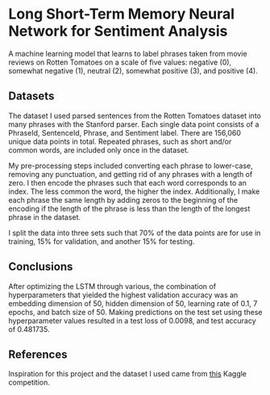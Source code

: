 # Long Short-Term Memory Neural Network for Sentiment Analysis

A machine learning model that learns to label phrases taken from movie reviews on Rotten Tomatoes on a scale of five values: negative (0), somewhat negative (1), neutral (2), somewhat positive (3), and positive (4).

## Datasets

The dataset I used parsed sentences from the Rotten Tomatoes dataset into many phrases with the Stanford parser. Each single data point consists of a PhraseId, SentenceId, Phrase, and Sentiment label. There are 156,060 unique data points in total. Repeated phrases, such as short and/or common words, are included only once in the dataset.

My pre-processing steps included converting each phrase to lower-case, removing any punctuation, and getting rid of any phrases with a length of zero. I then encode the phrases such that each word corresponds to an index. The less common the word, the higher the index. Additionally, I make each phrase the same length by adding zeros to the beginning of the encoding if the length of the phrase is less than the length of the longest phrase in the dataset.

I split the data into three sets such that 70% of the data points are for use in training, 15% for validation, and another 15% for testing.

## Conclusions

After optimizing the LSTM through various, the combination of hyperparameters that yielded the highest validation accuracy was an embedding dimension of 50, hidden dimension of 50, learning rate of 0.1, 7 epochs, and batch size of 50. Making predictions on the test set using these hyperparameter values resulted in a test loss of 0.0098, and test accuracy of 0.481735.

## References

Inspiration for this project and the dataset I used came from [this](https://www.kaggle.com/c/sentiment-analysis-on-movie-reviews) Kaggle competition.

